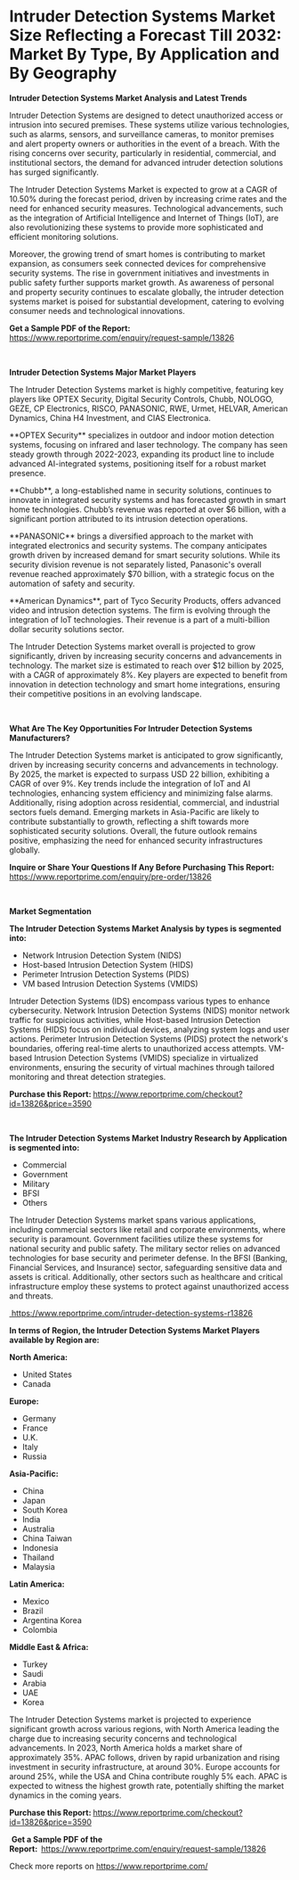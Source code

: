 <p><h1>Intruder Detection Systems Market Size Reflecting a Forecast Till 2032: Market By Type, By Application and By Geography</h1></p><p><strong>Intruder Detection Systems Market Analysis and Latest Trends</strong></p>
<p><p>Intruder Detection Systems are designed to detect unauthorized access or intrusion into secured premises. These systems utilize various technologies, such as alarms, sensors, and surveillance cameras, to monitor premises and alert property owners or authorities in the event of a breach. With the rising concerns over security, particularly in residential, commercial, and institutional sectors, the demand for advanced intruder detection solutions has surged significantly.</p><p>The Intruder Detection Systems Market is expected to grow at a CAGR of 10.50% during the forecast period, driven by increasing crime rates and the need for enhanced security measures. Technological advancements, such as the integration of Artificial Intelligence and Internet of Things (IoT), are also revolutionizing these systems to provide more sophisticated and efficient monitoring solutions.</p><p>Moreover, the growing trend of smart homes is contributing to market expansion, as consumers seek connected devices for comprehensive security systems. The rise in government initiatives and investments in public safety further supports market growth. As awareness of personal and property security continues to escalate globally, the intruder detection systems market is poised for substantial development, catering to evolving consumer needs and technological innovations.</p></p>
<p><strong>Get a Sample PDF of the Report:&nbsp;</strong> <a href="https://www.reportprime.com/enquiry/request-sample/13826?utm_campaign=3071&utm_medium=2&utm_source=Github&utm_content=ia&utm_term=20032025&utm_id=intruder-detection-systems">https://www.reportprime.com/enquiry/request-sample/13826</a></p>
<p>&nbsp;</p>
<p><strong>Intruder Detection Systems Major Market Players</strong></p>
<p><p>The Intruder Detection Systems market is highly competitive, featuring key players like OPTEX Security, Digital Security Controls, Chubb, NOLOGO, GEZE, CP Electronics, RISCO, PANASONIC, RWE, Urmet, HELVAR, American Dynamics, China H4 Investment, and CIAS Electronica. </p><p>**OPTEX Security** specializes in outdoor and indoor motion detection systems, focusing on infrared and laser technology. The company has seen steady growth through 2022-2023, expanding its product line to include advanced AI-integrated systems, positioning itself for a robust market presence.</p><p>**Chubb**, a long-established name in security solutions, continues to innovate in integrated security systems and has forecasted growth in smart home technologies. Chubb’s revenue was reported at over $6 billion, with a significant portion attributed to its intrusion detection operations.</p><p>**PANASONIC** brings a diversified approach to the market with integrated electronics and security systems. The company anticipates growth driven by increased demand for smart security solutions. While its security division revenue is not separately listed, Panasonic's overall revenue reached approximately $70 billion, with a strategic focus on the automation of safety and security.</p><p>**American Dynamics**, part of Tyco Security Products, offers advanced video and intrusion detection systems. The firm is evolving through the integration of IoT technologies. Their revenue is a part of a multi-billion dollar security solutions sector.</p><p>The Intruder Detection Systems market overall is projected to grow significantly, driven by increasing security concerns and advancements in technology. The market size is estimated to reach over $12 billion by 2025, with a CAGR of approximately 8%. Key players are expected to benefit from innovation in detection technology and smart home integrations, ensuring their competitive positions in an evolving landscape.</p></p>
<p>&nbsp;</p>
<p><strong>What Are The Key Opportunities For Intruder Detection Systems Manufacturers?</strong></p>
<p><p>The Intruder Detection Systems market is anticipated to grow significantly, driven by increasing security concerns and advancements in technology. By 2025, the market is expected to surpass USD 22 billion, exhibiting a CAGR of over 9%. Key trends include the integration of IoT and AI technologies, enhancing system efficiency and minimizing false alarms. Additionally, rising adoption across residential, commercial, and industrial sectors fuels demand. Emerging markets in Asia-Pacific are likely to contribute substantially to growth, reflecting a shift towards more sophisticated security solutions. Overall, the future outlook remains positive, emphasizing the need for enhanced security infrastructures globally.</p></p>
<p><strong>Inquire or Share Your Questions If Any Before Purchasing This Report:</strong> <a href="https://www.reportprime.com/enquiry/pre-order/13826?utm_campaign=3071&utm_medium=2&utm_source=Github&utm_content=ia&utm_term=20032025&utm_id=intruder-detection-systems">https://www.reportprime.com/enquiry/pre-order/13826</a></p>
<p>&nbsp;</p>
<p><strong>Market Segmentation</strong></p>
<p><strong>The Intruder Detection Systems Market Analysis by types is segmented into:</strong></p>
<p><ul><li>Network Intrusion Detection System (NIDS)</li><li>Host-based Intrusion Detection System (HIDS)</li><li>Perimeter Intrusion Detection Systems (PIDS)</li><li>VM based Intrusion Detection Systems (VMIDS)</li></ul></p>
<p><p>Intruder Detection Systems (IDS) encompass various types to enhance cybersecurity. Network Intrusion Detection Systems (NIDS) monitor network traffic for suspicious activities, while Host-based Intrusion Detection Systems (HIDS) focus on individual devices, analyzing system logs and user actions. Perimeter Intrusion Detection Systems (PIDS) protect the network's boundaries, offering real-time alerts to unauthorized access attempts. VM-based Intrusion Detection Systems (VMIDS) specialize in virtualized environments, ensuring the security of virtual machines through tailored monitoring and threat detection strategies.</p></p>
<p><strong>Purchase this Report:&nbsp;</strong><a href="https://www.reportprime.com/checkout?id=13826&price=3590&utm_campaign=3071&utm_medium=2&utm_source=Github&utm_content=ia&utm_term=20032025&utm_id=intruder-detection-systems">https://www.reportprime.com/checkout?id=13826&price=3590</a></p>
<p>&nbsp;</p>
<p><strong>The Intruder Detection Systems Market Industry Research by Application is segmented into:</strong></p>
<p><ul><li>Commercial</li><li>Government</li><li>Military</li><li>BFSI</li><li>Others</li></ul></p>
<p><p>The Intruder Detection Systems market spans various applications, including commercial sectors like retail and corporate environments, where security is paramount. Government facilities utilize these systems for national security and public safety. The military sector relies on advanced technologies for base security and perimeter defense. In the BFSI (Banking, Financial Services, and Insurance) sector, safeguarding sensitive data and assets is critical. Additionally, other sectors such as healthcare and critical infrastructure employ these systems to protect against unauthorized access and threats.</p></p>
<p><a href="https://www.reportprime.com/intruder-detection-systems-r13826?utm_campaign=3071&utm_medium=2&utm_source=Github&utm_content=ia&utm_term=20032025&utm_id=intruder-detection-systems">&nbsp;https://www.reportprime.com/intruder-detection-systems-r13826</a></p>
<p><strong>In terms of Region, the Intruder Detection Systems Market Players available by Region are:</strong></p>
<p>
    <p> <strong> North America: </strong>
        <ul>
            <li>United States</li>
            <li>Canada</li>
        </ul>
        </p> 
    <p> <strong> Europe: </strong>
        <ul>
            <li>Germany</li>
            <li>France</li>
            <li>U.K.</li>
            <li>Italy</li>
            <li>Russia</li>
        </ul>
        </p> 
    <p> <strong> Asia-Pacific: </strong>
        <ul>
            <li>China</li>
            <li>Japan</li>
            <li>South Korea</li>
            <li>India</li>
            <li>Australia</li>
            <li>China Taiwan</li>
            <li>Indonesia</li>
            <li>Thailand</li>
            <li>Malaysia</li>
        </ul>
        </p> 
    <p> <strong> Latin America: </strong>
        <ul>
            <li>Mexico</li>
            <li>Brazil</li>
            <li>Argentina Korea</li>
            <li>Colombia</li>
        </ul>
        </p> 
    <p> <strong> Middle East & Africa: </strong>
        <ul>
            <li>Turkey</li>
            <li>Saudi</li>
            <li>Arabia</li>
            <li>UAE</li>
            <li>Korea</li>
        </ul>
    </p>
    </p>
<p><p>The Intruder Detection Systems market is projected to experience significant growth across various regions, with North America leading the charge due to increasing security concerns and technological advancements. In 2023, North America holds a market share of approximately 35%. APAC follows, driven by rapid urbanization and rising investment in security infrastructure, at around 30%. Europe accounts for around 25%, while the USA and China contribute roughly 5% each. APAC is expected to witness the highest growth rate, potentially shifting the market dynamics in the coming years.</p></p>
<p><strong>Purchase this Report: </strong><a href="https://www.reportprime.com/checkout?id=13826&price=3590&utm_campaign=3071&utm_medium=2&utm_source=Github&utm_content=ia&utm_term=20032025&utm_id=intruder-detection-systems">https://www.reportprime.com/checkout?id=13826&price=3590</a></p>
<p>&nbsp;<strong>Get a Sample PDF of the Report:&nbsp;&nbsp;</strong><a href="https://www.reportprime.com/enquiry/request-sample/13826?utm_campaign=3071&utm_medium=2&utm_source=Github&utm_content=ia&utm_term=20032025&utm_id=intruder-detection-systems">https://www.reportprime.com/enquiry/request-sample/13826</a></p>
<p><strong></strong></p>
<p>Check more reports on <a href="https://www.reportprime.com/?utm_campaign=3071&utm_medium=2&utm_source=Github&utm_content=ia&utm_term=20032025&utm_id=intruder-detection-systems">https://www.reportprime.com/</a></p>